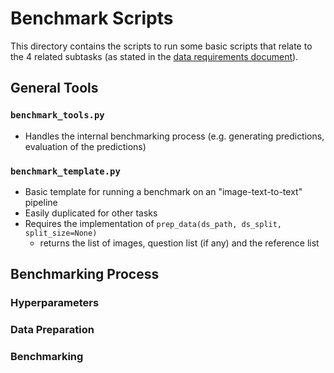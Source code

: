 # Benchmark Scripts

This directory contains the scripts to run some basic scripts that relate to the 4 related subtasks (as stated in the [data requirements document](../data_requirements.md)).

## General Tools

### `benchmark_tools.py`

- Handles the internal benchmarking process (e.g. generating predictions, evaluation of the predictions)

### `benchmark_template.py`

- Basic template for running a benchmark on an "image-text-to-text" pipeline
- Easily duplicated for other tasks
- Requires the implementation of `prep_data(ds_path, ds_split, split_size=None)`
  - returns the list of images, question list (if any) and the reference list

## Benchmarking Process

### Hyperparameters

### Data Preparation

### Benchmarking

